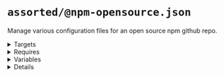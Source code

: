 # `assorted/@npm-opensource.json`

Manage various configuration files for an open source npm github repo.

<!---0--><details>
<!---0--><summary>Targets</summary>

```
project
├─ .circleci
|  └─ config.yml
├─ .dependabot
|  └─ config.yml
├─ .gally.json
├─ .gitignore
├─ .npmignore
├─ .releaserc.json
├─ LICENSE
├─ README.md
└─ package.json
```

<!---0--></details>

<!---0--><details>
<!---0--><summary>Requires</summary>

- `js-gardener`
- `semantic-release`
- `npm-published`
- `david-dm`
- `dependabot`
- `coveralls`
- `circleci`
- `github`
- `javascript`
- `git`
- `npm`
- `yarn`
- `gally`

<!---0--></details>

<!---0--><details>
<!---0--><summary>Variables</summary>

- `repoName`
- `repoKey`
- `authorName`
- `owner`
- `mergeBot`

<!---0--></details>

<!---0--><details>
<!---0--><summary>Details</summary>

## `badges/@npm-opensource`

Display various badges in README.

<!---1--><details>
<!---1--><summary>Targets</summary>

```
project
└─ README.md
```

<!---1--></details>

<!---1--><details>
<!---1--><summary>Requires</summary>

- `js-gardener`
- `semantic-release`
- `npm-published`
- `david-dm`
- `dependabot`
- `coveralls`
- `circleci`

<!---1--></details>

<!---1--><details>
<!---1--><summary>Variables</summary>

- `repoName`
- `repoKey`

<!---1--></details>

<!---1--><details>
<!---1--><summary>Details</summary>

### badges/js-gardener

_Updating `README.md` using `merge-below-title`._

- Display [js-gardener](https://github.com/blackflux/js-gardener) badge in README.

<!---2--><details>
<!---2--><summary>Targets</summary>

```
project
└─ README.md
```

<!---2--></details>

<!---2--><details>
<!---2--><summary>Requires</summary>

- `js-gardener`

<!---2--></details>

### badges/semantic-release

_Updating `README.md` using `merge-below-title`._

- Display [semantic-release](https://github.com/semantic-release/semantic-release) badge in README.

<!---2--><details>
<!---2--><summary>Targets</summary>

```
project
└─ README.md
```

<!---2--></details>

<!---2--><details>
<!---2--><summary>Requires</summary>

- `semantic-release`

<!---2--></details>

### badges/npm-downloads

_Updating `README.md` using `merge-below-title`._

- Display [npm downloads](https://www.npmjs.com/) badge in README.

<!---2--><details>
<!---2--><summary>Targets</summary>

```
project
└─ README.md
```

<!---2--></details>

<!---2--><details>
<!---2--><summary>Requires</summary>

- `npm-published`

<!---2--></details>

<!---2--><details>
<!---2--><summary>Variables</summary>

- `repoName`

<!---2--></details>

### badges/npm-status

_Updating `README.md` using `merge-below-title`._

- Display [npm status](https://www.npmjs.com/) badge in README.

<!---2--><details>
<!---2--><summary>Targets</summary>

```
project
└─ README.md
```

<!---2--></details>

<!---2--><details>
<!---2--><summary>Requires</summary>

- `npm-published`

<!---2--></details>

<!---2--><details>
<!---2--><summary>Variables</summary>

- `repoName`

<!---2--></details>

### badges/david-dm

_Updating `README.md` using `merge-below-title`._

- Display [david-dm.com](https://david-dm.org/) badge in README.

<!---2--><details>
<!---2--><summary>Targets</summary>

```
project
└─ README.md
```

<!---2--></details>

<!---2--><details>
<!---2--><summary>Requires</summary>

- `david-dm`

<!---2--></details>

<!---2--><details>
<!---2--><summary>Variables</summary>

- `repoKey`

<!---2--></details>

### badges/dependabot

_Updating `README.md` using `merge-below-title`._

- Display [dependabot](https://dependabot.com/) badge in README.

<!---2--><details>
<!---2--><summary>Targets</summary>

```
project
└─ README.md
```

<!---2--></details>

<!---2--><details>
<!---2--><summary>Requires</summary>

- `dependabot`

<!---2--></details>

<!---2--><details>
<!---2--><summary>Variables</summary>

- `repoKey`

<!---2--></details>

### badges/coveralls

_Updating `README.md` using `merge-below-title`._

- Display [coveralls](https://coveralls.io/) badge in README.

<!---2--><details>
<!---2--><summary>Targets</summary>

```
project
└─ README.md
```

<!---2--></details>

<!---2--><details>
<!---2--><summary>Requires</summary>

- `coveralls`

<!---2--></details>

<!---2--><details>
<!---2--><summary>Variables</summary>

- `repoKey`

<!---2--></details>

### badges/circleci

_Updating `README.md` using `merge-below-title`._

- Display [circleci](https://circleci.com/) badge in README.

<!---2--><details>
<!---2--><summary>Targets</summary>

```
project
└─ README.md
```

<!---2--></details>

<!---2--><details>
<!---2--><summary>Requires</summary>

- `circleci`

<!---2--></details>

<!---2--><details>
<!---2--><summary>Variables</summary>

- `repoKey`

<!---2--></details>

------
<!---1--></details>

## `dependabot/@default-js`

Recommended base [dependabot configuration](https://dependabot.com/) for javascript projects.

<!---1--><details>
<!---1--><summary>Targets</summary>

```
project
└─ .dependabot
   └─ config.yml
```

<!---1--></details>

<!---1--><details>
<!---1--><summary>Requires</summary>

- `dependabot`
- `github`
- `javascript`

<!---1--></details>

<!---1--><details>
<!---1--><summary>Details</summary>

### dependabot/js-instant

_Updating `.dependabot/config.yml` using `overwrite`._

- Configure dependabot to instantly merge javascript dependency updates into the `dev` branch.

<!---2--><details>
<!---2--><summary>Targets</summary>

```
project
└─ .dependabot
   └─ config.yml
```

<!---2--></details>

<!---2--><details>
<!---2--><summary>Requires</summary>

- `dependabot`
- `github`
- `javascript`

<!---2--></details>

------
<!---1--></details>

## `git/@default`

Recommended base configuration when using [git](https://en.wikipedia.org/wiki/Git).

<!---1--><details>
<!---1--><summary>Targets</summary>

```
project
└─ .gitignore
```

<!---1--></details>

<!---1--><details>
<!---1--><summary>Requires</summary>

- `git`

<!---1--></details>

<!---1--><details>
<!---1--><summary>Details</summary>

### git/gitignore

_Updating `.gitignore` using `merge-top`._

- Inject recommended entries into [gitignore file](https://help.github.com/en/articles/ignoring-files).
- Default ignores for JetBrains IDE.
- Default ignores for OSX
- Default ignores for NodeJs

<!---2--><details>
<!---2--><summary>Targets</summary>

```
project
└─ .gitignore
```

<!---2--></details>

<!---2--><details>
<!---2--><summary>Requires</summary>

- `git`

<!---2--></details>

------
<!---1--></details>

## `license/@MIT-npm`

Recommended base configuration when using MIT License with npm.

<!---1--><details>
<!---1--><summary>Targets</summary>

```
project
├─ LICENSE
└─ package.json
```

<!---1--></details>

<!---1--><details>
<!---1--><summary>Requires</summary>

- `npm`

<!---1--></details>

<!---1--><details>
<!---1--><summary>Variables</summary>

- `authorName`
- `repoKey`

<!---1--></details>

<!---1--><details>
<!---1--><summary>Details</summary>

### license/MIT-LICENSE

_Updating `LICENSE` using `overwrite`._

- Generate [MIT license](https://en.wikipedia.org/wiki/MIT_License) file.

<!---2--><details>
<!---2--><summary>Targets</summary>

```
project
└─ LICENSE
```

<!---2--></details>

<!---2--><details>
<!---2--><summary>Variables</summary>

- `authorName`

<!---2--></details>

### license/MIT-npm

_Updating `package.json` using `merge-shallow`._

- Link MIT license file into [npm](https://www.npmjs.com/) configuration.

<!---2--><details>
<!---2--><summary>Targets</summary>

```
project
└─ package.json
```

<!---2--></details>

<!---2--><details>
<!---2--><summary>Requires</summary>

- `npm`

<!---2--></details>

<!---2--><details>
<!---2--><summary>Variables</summary>

- `authorName`
- `repoKey`

<!---2--></details>

------
<!---1--></details>

## `npm/@default`

Recommended base configuration when using [npm](https://www.npmjs.com/).

<!---1--><details>
<!---1--><summary>Targets</summary>

```
project
└─ .npmignore
```

<!---1--></details>

<!---1--><details>
<!---1--><summary>Requires</summary>

- `npm`

<!---1--></details>

<!---1--><details>
<!---1--><summary>Details</summary>

### npm/npmignore

_Updating `.npmignore` using `merge-top`._

- Inject comment into .npmignore explaining when to use it.

<!---2--><details>
<!---2--><summary>Targets</summary>

```
project
└─ .npmignore
```

<!---2--></details>

<!---2--><details>
<!---2--><summary>Requires</summary>

- `npm`

<!---2--></details>

------
<!---1--></details>

## `semantic-release/@default`

Recommended base configuration when using [semantic-release](https://github.com/semantic-release/semantic-release).

<!---1--><details>
<!---1--><summary>Targets</summary>

```
project
└─ .releaserc.json
```

<!---1--></details>

<!---1--><details>
<!---1--><summary>Requires</summary>

- `semantic-release`

<!---1--></details>

<!---1--><details>
<!---1--><summary>Details</summary>

### semantic-release/commit-conventions

_Updating `.releaserc.json` using `overwrite`._

- Slightly extended [release commit convention](https://github.com/semantic-release/semantic-release#commit-message-format) for semantic-release.

<!---2--><details>
<!---2--><summary>Targets</summary>

```
project
└─ .releaserc.json
```

<!---2--></details>

<!---2--><details>
<!---2--><summary>Requires</summary>

- `semantic-release`

<!---2--></details>

------
<!---1--></details>

## circleci/npm-opensource:two-branch

_Updating `.circleci/config.yml` using `overwrite`._

- Restrictive two-branch [gally](https://github.com/loopmediagroup/gally#readme) config. Custom for npm open source packages.
- TODO

<!---1--><details>
<!---1--><summary>Targets</summary>

```
project
└─ .circleci
   └─ config.yml
```

<!---1--></details>

<!---1--><details>
<!---1--><summary>Requires</summary>

- `npm`
- `yarn`
- `gally`
- `github`
- `circleci`
- `coveralls`
- `dependabot`
- `semantic-release`

<!---1--></details>

## gally/npm-opensource:two-branch

_Updating `.gally.json` using `overwrite`._

- Restrictive two-branch [gally](https://github.com/loopmediagroup/gally#readme) config. Custom for npm open source packages.
- TODO ...

<!---1--><details>
<!---1--><summary>Targets</summary>

```
project
└─ .gally.json
```

<!---1--></details>

<!---1--><details>
<!---1--><summary>Requires</summary>

- `circleci`
- `gally`
- `github`

<!---1--></details>

<!---1--><details>
<!---1--><summary>Variables</summary>

- `owner`
- `mergeBot`
- `repoKey`

<!---1--></details>

</details>

